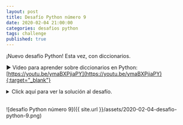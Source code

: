 ```yaml
---
layout: post
title: Desafío Python número 9
date: 2020-02-04 21:00:00
categories: desafios python
tags: challenge
published: true
---
```


¡Nuevo desafío Python! Esta vez, con diccionarios.

▶️ Video para aprender sobre diccionarios en Python: [https://youtu.be/ymaBXPjiaPY](https://youtu.be/ymaBXPjiaPY){:target="_blank"}

<details>
  <summary>Click aquí para ver la solución al desafío.</summary>
El algoritmo solicita al usuario 5 strings y, por cada carácter de cada string, si se trata de una letra, verifica si no se encuentra en el diccionario, en cuyo caso la agrega con el valor 1 y, si se encuentra, le suma 1.
<br />
<br />💢 Para ejecutar el código: https://repl.it/@programacionde1/Python-Desafio-9
<div markdown="1">![Solución al desafío]({{ site.url }}/assets/2020-02-04-desafio-python-9-solucion.png)</div>

</details>


<br />![desafío Python número 9]({{ site.url }}/assets/2020-02-04-desafio-python-9.png)
